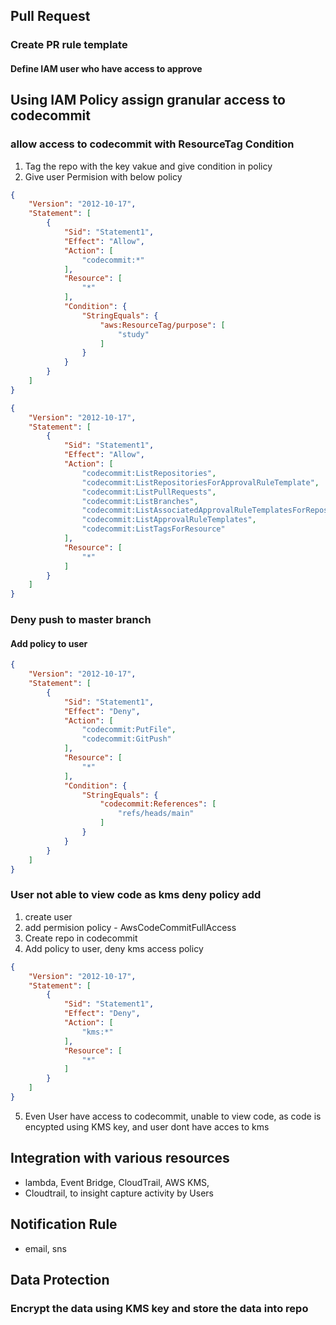 ## Pull Request
### Create PR rule template
#### Define IAM user who have access to approve

## Using IAM Policy assign granular access to codecommit
### allow access to codecommit with ResourceTag Condition
1. Tag the repo with the key vakue and give condition in policy
2. Give user Permision with below policy
```json
{
    "Version": "2012-10-17",
    "Statement": [
        {
            "Sid": "Statement1",
            "Effect": "Allow",
            "Action": [
                "codecommit:*"
            ],
            "Resource": [
                "*"
            ],
            "Condition": {
                "StringEquals": {
                    "aws:ResourceTag/purpose": [
                        "study"
                    ]
                }
            }
        }
    ]
}
```

```json
{
    "Version": "2012-10-17",
    "Statement": [
        {
            "Sid": "Statement1",
            "Effect": "Allow",
            "Action": [
                "codecommit:ListRepositories",
                "codecommit:ListRepositoriesForApprovalRuleTemplate",
                "codecommit:ListPullRequests",
                "codecommit:ListBranches",
                "codecommit:ListAssociatedApprovalRuleTemplatesForRepository",
                "codecommit:ListApprovalRuleTemplates",
                "codecommit:ListTagsForResource"
            ],
            "Resource": [
                "*"
            ]
        }
    ]
}
```

### Deny push to master branch

#### Add policy to user
```json
{
    "Version": "2012-10-17",
    "Statement": [
        {
            "Sid": "Statement1",
            "Effect": "Deny",
            "Action": [
                "codecommit:PutFile",
                "codecommit:GitPush"
            ],
            "Resource": [
                "*"
            ],
            "Condition": {
                "StringEquals": {
                    "codecommit:References": [
                        "refs/heads/main"
                    ]
                }
            }
        }
    ]
}
```


### **User not able to view code as kms deny policy add**
1. create user
2. add permision
policy - AwsCodeCommitFullAccess
3. Create repo in codecommit
4. Add policy to user, deny kms access
policy
```json
{
    "Version": "2012-10-17",
    "Statement": [
        {
            "Sid": "Statement1",
            "Effect": "Deny",
            "Action": [
                "kms:*"
            ],
            "Resource": [
                "*"
            ]
        }
    ]
}
```
5. Even User have access to codecommit, unable to view code, as code is encypted using KMS key, and user dont have acces to kms

## Integration with various resources
- lambda, Event Bridge, CloudTrail, AWS KMS, 
- Cloudtrail, to insight capture activity by Users

## Notification Rule
- email, sns

## Data Protection
### Encrypt the data using KMS key and store the data into repo

